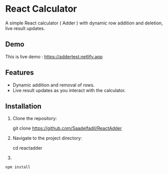 # React Calculator

A simple React calculator ( Adder ) with dynamic row addition and deletion, live result updates.


## Demo

This is live demo : https://addertest.netlify.app

## Features

- Dynamic addition and removal of rows.
- Live result updates as you interact with the calculator.

## Installation

1. Clone the repository:

   git clone https://github.com/Saadelfadil/ReactAdder

2. Navigate to the project directory:

    cd reactadder

3. 

    npm install



